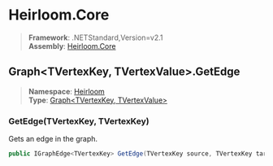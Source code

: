 # Heirloom.Core

> **Framework**: .NETStandard,Version=v2.1  
> **Assembly**: [Heirloom.Core][0]  

## Graph\<TVertexKey, TVertexValue>.GetEdge

> **Namespace**: [Heirloom][0]  
> **Type**: [Graph\<TVertexKey, TVertexValue>][1]  

### GetEdge(TVertexKey, TVertexKey)

Gets an edge in the graph.

```cs
public IGraphEdge<TVertexKey> GetEdge(TVertexKey source, TVertexKey target)
```

[0]: ../../../Heirloom.Core.md
[1]: ../Graph[TVertexKey,TVertexValue].md
